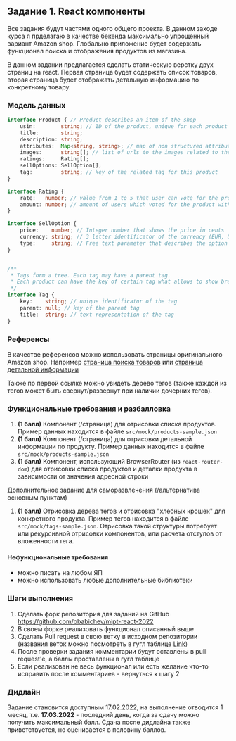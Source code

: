 ## Задание 1. React компоненты

Все задания будут частями одного общего проекта. В данном заходе курса я прделагаю 
в качестве бекенда максимально упрощенный вариант Amazon shop. Глобально приложение 
будет содержать функционал поиска и отображения продуктов из магазина.


В данном задании предлагается сделать статическую верстку двух страниц на react. 
Первая страница будет содержать список товаров, вторая страница будет отображать детальную информацию
по конкретному товару.

### Модель данных

```typescript
interface Product { // Product describes an item of the shop
    usin:        string; // ID of the product, unique for each product
    title:       string; 
    description: string;
    attributes:  Map<string, string>; // map of non structured attributes of the product 
    images:      string[]; // list of urls to the images related to the product
    ratings:     Rating[];
    sellOptions: SellOption[]; 
    tag:         string; // key of the related tag for this product
}

interface Rating { 
    rate:   number; // value from 1 to 5 that user can vote for the product
    amount: number; // amount of users which voted for the product with rate `rate`
}

interface SellOption {
    price:    number; // Integer number that shows the price in cents 
    currency: string; // 3 letter identificator of the currency (EUR, USD, ...)
    type:     string; // Free text parameter that describes the option
}


/**
 * Tags form a tree. Each tag may have a parent tag. 
 * Each product can have the key of certain tag what allows to show breadscrumb for the product in the tags tree. 
 */
interface Tag { 
    key:    string; // unique identificator of the tag
    parent: null; // key of the parent tag
    title:  string; // text representation of the tag
}
```

### Референсы

В качестве референсов можно использовать страницы оригинального Amazon shop. 
Например [страница поиска товаров](https://www.amazon.de/s?k=Designing+Data-Intensive+Applications&crid=J1V5O4EAUGW8&sprefix=designing+data-intensive+applications%2Caps%2C235&ref=nb_sb_noss) 
или [страница детальной информации](https://www.amazon.de/-/en/dp/B08VL9YXML/ref=sr_1_3?crid=J1V5O4EAUGW8&keywords=designen+datenintensiver+anwendungen&qid=1645110735&sprefix=designing+data-intensive+applications%2Caps%2C235&sr=8-3)

Также по первой ссылке можно увидеть дерево тегов (также каждой из тегов может быть свернут/развернут при наличии дочерних тегов).


### Функциональные требования и разбалловка

1) **(1 балл)** Компонент (/страница) для отрисовки списка продуктов. Пример данных находится в файле `src/mock/products-sample.json`
2) **(1 балл)** Компонент (/страница) для отрисовки детальной информации по продукту. Пример данных находится в файле `src/mock/products-sample.json`
3) **(1 балл)** Компонент, использующий BrowserRouter (из `react-router-dom`) для отрисовки списка продуктов и деталки продукта в зависимости от значения адресной строки 

Дополнительное задание для саморазвлечения (/альтернатива основным пунктам)
1) **(1 балл)** Отрисовка дерева тегов и отрисовка "хлебных крошек" для конкретного продукта. Пример тегов находится в файле `src/mock/tags-sample.json`. Отрисовка такой структуры потребует или рекурсивной отрисовки компонентов, или расчета отступов от вложенности тега.

#### Нефункциональные требования

- можно писать на любом ЯП
- можно использовать любые дополнительные библиотеки

### Шаги выполнения

1) Сделать форк репозитория для заданий на GitHub https://github.com/obabichev/mipt-react-2022
2) В своем форке реализовать функционал описанный выше
3) Сделать Pull request в свою ветку в исходном репозитории (названия веток можно посмотреть в гугл таблице [Link](https://docs.google.com/spreadsheets/d/182vz2iqxhBtJs-Mwo6tDmXU5ZAmhkA7MNDq0jXMuQHg/edit?usp=sharing))
4) После проверки задания комментарии будут оставлены в pull request'е, а баллы проставлены в гугл таблице
5) Если реализован не весь функционал или есть желание что-то исправить после комментариев - вернуться к шагу 2

### Дидлайн

Задание становится доступным 17.02.2022, на выполнение отводится 1 месяц, т.е. **17.03.2022** - последний день, когда 
за сдачу можно получить максимальный балл. Сдача после дидлайна также приветствуется, но оценивается в половину баллов.